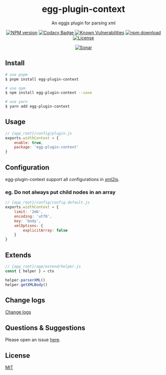 <div style="text-align: center;" align="center">

# egg-plugin-context

An eggjs plugin for parsing xml

[![NPM version][npm-image]][npm-url]
[![Codacy Badge][codacy-image]][codacy-url]
[![Known Vulnerabilities][snyk-image]][snyk-url]
[![npm download][download-image]][download-url]
[![License][license-image]][license-url]

[![Sonar][sonar-image]][sonar-url]

</div>

## Install

```bash
# use pnpm
$ pnpm install egg-plugin-context

# use npm
$ npm install egg-plugin-context --save

# use yarn
$ yarn add egg-plugin-context
```

## Usage

```js
// {app_root}/config/plugin.js
exports.widthContext = {
    enable: true,
    package: 'egg-plugin-context'
}
```

## Configuration

egg-plugin-context support all configurations in [xml2js](https://github.com/Leonidas-from-XIV/node-xml2js).

### eg. Do not always put child nodes in an array

```js
// {app_root}/config/config.default.js
exports.widthContext = {
    limit: '2mb',
    encoding: 'utf8',
    key: 'body',
    xmlOptions: {
        explicitArray: false
    }
}
```

## Extends

```js
// {app_root}/app/extend/helper.js
const { helper } = ctx

helper.parserXML()
helper.getXMLBody()
```

## Change logs

[Change logs](./CHANGELOG.md)

## Questions & Suggestions

Please open an issue [here](https://github.com/saqqdy/egg-plugin-context/issues).

## License

[MIT](LICENSE)

[npm-image]: https://img.shields.io/npm/v/egg-plugin-context.svg?style=flat-square
[npm-url]: https://npmjs.org/package/egg-plugin-context
[codacy-image]: https://app.codacy.com/project/badge/Grade/f70d4880e4ad4f40aa970eb9ee9d0696
[codacy-url]: https://www.codacy.com/gh/saqqdy/egg-plugin-context/dashboard?utm_source=github.com&utm_medium=referral&utm_content=saqqdy/egg-plugin-context&utm_campaign=Badge_Grade
[snyk-image]: https://snyk.io/test/npm/egg-plugin-context/badge.svg?style=flat-square
[snyk-url]: https://snyk.io/test/npm/egg-plugin-context
[download-image]: https://img.shields.io/npm/dm/egg-plugin-context.svg?style=flat-square
[download-url]: https://npmjs.org/package/egg-plugin-context
[license-image]: https://img.shields.io/badge/License-MIT-yellow.svg
[license-url]: LICENSE
[sonar-image]: https://sonarcloud.io/api/project_badges/quality_gate?project=saqqdy_egg-plugin-context
[sonar-url]: https://sonarcloud.io/dashboard?id=saqqdy_egg-plugin-context
